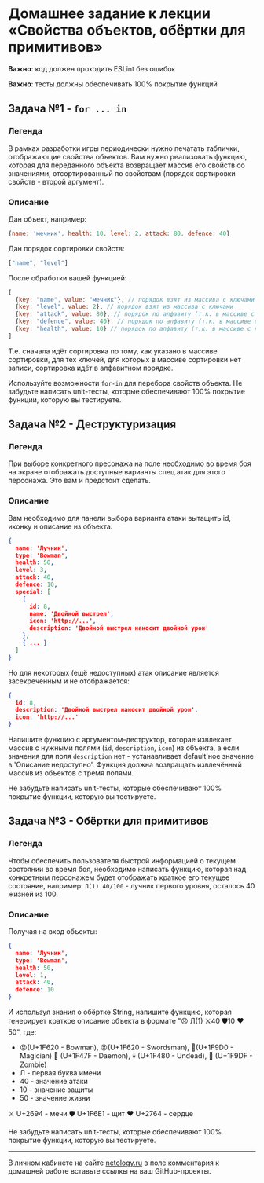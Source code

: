 # Домашнее задание к лекции «Свойства объектов, обёртки для примитивов»

**Важно**: код должен проходить ESLint без ошибок

**Важно**: тесты должны обеспечивать 100% покрытие функций

## Задача №1 - `for ... in`

### Легенда

В рамках разработки игры периодически нужно печатать таблички, отображающие свойства объектов. Вам нужно реализовать функцию, которая для переданного объекта возвращает массив его свойств со значениями, отсортированный по свойствам (порядок сортировки свойств - второй аргумент).

### Описание

Дан объект, например:
```javascript
{name: 'мечник', health: 10, level: 2, attack: 80, defence: 40}
```

Дан порядок сортировки свойств:
```javascript
["name", "level"]
```

После обработки вашей функцией:
```javascript
[
  {key: "name", value: "мечник"}, // порядок взят из массива с ключами
  {key: "level", value: 2}, // порядок взят из массива с ключами
  {key: "attack", value: 80}, // порядок по алфавиту (т.к. в массиве с ключами нет значения "attack")
  {key: "defence", value: 40}, // порядок по алфавиту (т.к. в массиве с ключами нет значения "defence")
  {key: "health", value: 10} // порядок по алфавиту (т.к. в массиве с ключами нет значения "health")
]
```

Т.е. сначала идёт сортировка по тому, как указано в массиве сортировки, для тех ключей, для которых в массиве сортировки нет записи, сортировка идёт в алфавитном порядке.

Используйте возможности `for-in` для перебора свойств объекта. Не забудьте написать unit-тесты, которые обеспечивают 100% покрытие функции, которую вы тестируете.

## Задача №2 - Деструктуризация

### Легенда

При выборе конкретного пресонажа на поле необходимо во время боя на экране отображать доступные варианты спец.атак для этого персонажа. Это вам и предстоит сделать.

### Описание

Вам необходимо для панели выбора варианта атаки вытащить id, иконку и описание из объекта:
```json
{
  name: 'Лучник',
  type: 'Bowman',
  health: 50,
  level: 3,
  attack: 40,
  defence: 10,
  special: [
    {
      id: 8,
      name: 'Двойной выстрел',
      icon: 'http://...',
      description: 'Двойной выстрел наносит двойной урон'
    }, 
    { ... }
  ]	
}
```

Но для некоторых (ещё недоступных) атак описание является засекреченным и не отображается:

```json
{
  id: 8,
  description: 'Двойной выстрел наносит двойной урон',
  icon: 'http://...'
}
```

Напишите функцию с аргументом-деструктор, которае извлекает массив с нужными полями (`id`, `description`, `icon`) из объекта, а если значения для поля `description` нет - устанавливает default'ное значение в 'Описание недоступно'. Функция должна возвращать извлечённый массив из объектов с тремя полями.

Не забудьте написать unit-тесты, которые обеспечивают 100% покрытие функции, которую вы тестируете.

## Задача №3 - Обёртки для примитивов

### Легенда

Чтобы обеспечить пользователя быстрой информацией о текущем состоянии во время боя, необходимо написать функцию, которая над конкретным персонажем будет отображать краткое его текущее состояние, например: `Л(1) 40/100` - лучник первого уровня, осталось 40 жизней из 100.

### Описание

Получая на вход объекты:
```json
{
  name: 'Лучник',
  type: 'Bowman',
  health: 50,
  level: 1,
  attack: 40,
  defence: 10
}
```

И используя знания о обёртке String, напишите функцию, которая генерирует краткое описание объекта в формате "😠 Л(1) ⚔40 🛡10 ❤50", где:
* 😠(U+1F620 - Bowman), 😡(U+1F620 - Swordsman), 🧐(U+1F9D0 - Magician) 👿 (U+1F47F - Daemon), 💀 (U+1F480 - Undead), 🧟 (U+1F9DF - Zombie) 
* Л - первая буква имени
* 40 - значение атаки
* 10 - значение защиты
* 50 - значение жизни

⚔ U+2694 - мечи
🛡 U+1F6E1 - щит
❤ U+2764 - сердце

Не забудьте написать unit-тесты, которые обеспечивают 100% покрытие функции, которую вы тестируете.

---
В личном кабинете на сайте [netology.ru](http://netology.ru/) в поле комментария к домашней работе вставьте ссылкы на ваш GitHub-проекты.